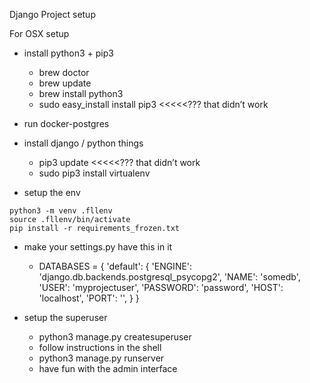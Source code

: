 
Django Project setup

For OSX setup

* install python3 + pip3
  * brew doctor
  * brew update
  * brew install python3
  * sudo easy_install install pip3 <<<<<??? that didn’t work

* run docker-postgres

* install django / python things

  * pip3 update <<<<<??? that didn’t work
  * sudo pip3 install virtualenv

* setup the env
```
python3 -m venv .fllenv
source .fllenv/bin/activate
pip install -r requirements_frozen.txt
```

* make your settings.py have this in it

    * DATABASES = {
          'default': {
              'ENGINE': 'django.db.backends.postgresql_psycopg2',
              'NAME': 'somedb',
              'USER': 'myprojectuser',
              'PASSWORD': 'password',
              'HOST': 'localhost',
              'PORT': '',
          }
      }

* setup the superuser
  * python3 manage.py createsuperuser
  * follow instructions in the shell
  * python3 manage.py runserver
  * have fun with the admin interface
